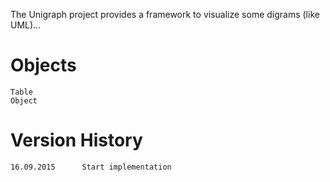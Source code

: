 The Unigraph project provides a framework to visualize some digrams (like UML)...

Objects
=======
    
    Table           
    Object          


Version History
===============

    16.09.2015      Start implementation

